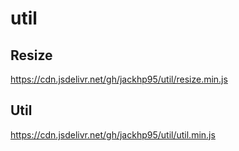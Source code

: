 # util

## Resize
https://cdn.jsdelivr.net/gh/jackhp95/util/resize.min.js

## Util
https://cdn.jsdelivr.net/gh/jackhp95/util/util.min.js
